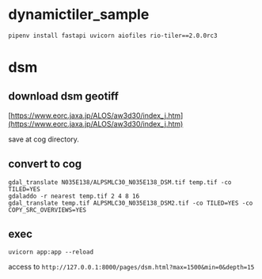 # dynamictiler_sample

```sh
pipenv install fastapi uvicorn aiofiles rio-tiler==2.0.0rc3
```

# dsm
## download dsm geotiff
[https://www.eorc.jaxa.jp/ALOS/aw3d30/index_j.htm](https://www.eorc.jaxa.jp/ALOS/aw3d30/index_j.htm)

save at cog directory.

## convert to cog
```
gdal_translate N035E138/ALPSMLC30_N035E138_DSM.tif temp.tif -co TILED=YES
gdaladdo -r nearest temp.tif 2 4 8 16
gdal_translate temp.tif ALPSMLC30_N035E138_DSM2.tif -co TILED=YES -co COPY_SRC_OVERVIEWS=YES
```


## exec
```
uvicorn app:app --reload
```

access to `http://127.0.0.1:8000/pages/dsm.html?max=1500&min=0&depth=15`